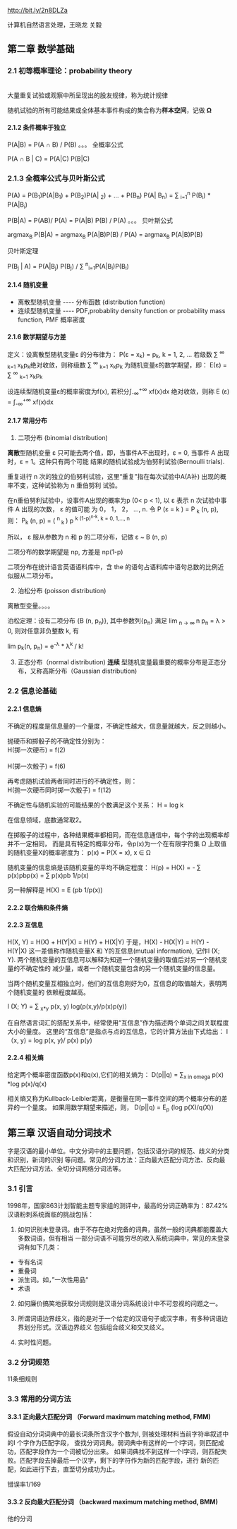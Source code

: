 http://bit.ly/2n8DLZa

计算机自然语言处理，王晓龙 关毅

## 第二章 数学基础
### 2.1 初等概率理论：probability theory

<br>大量重复试验或观察中所呈现出的股友规律，称为统计规律</br>

随机试验的所有可能结果或全体基本事件构成的集合称为<b>样本空间</b>，记做 <b>Ω</b> </br>

#### 2.1.2 条件概率于独立

P(A|B) = P(A ∩ B)   / P(B)              。。。 全概率公式

P(A ∩ B | C) = P(A|C) P(B|C)   

### 2.1.3 全概率公式与贝叶斯公式

P(A) = P(B<sub>1</sub>)P(A|B<sub>1</sub>) + P(B<sub>2</sub>)P(A| <sub>2</sub>) +
... + P(B<sub>n</sub>) P(A| B<sub>n</sub>)
= ∑ <sub>i=1</sub><sup>n</sup> P(B<sub>i</sub>) * P(A|B<sub>i</sub>)

P(B|A) = P(AB)/ P(A) = P(A|B) P(B) / P(A)  。。。  贝叶斯公式

argmax<sub>B</sub> P(B|A) = argmax<sub>B</sub> P(A|B)P(B) / P(A)
= argmax<sub>B</sub> P(A|B)P(B)


贝叶斯定理

P(B<sub>j</sub> | A) = P(A|B<sub>j</sub>) P(B<sub>j</sub>) / 
∑ <sup>n</sup><sub>i=1</sub>P(A|B<sub>i</sub>)P(B<sub>i</sub>)

#### 2.1.4 随机变量

* 离散型随机变量 ---- 分布函数 (distribution function)
* 连续型随机变量 ---- PDF,probablity density function or probability mass function, PMF 概率密度

#### 2.1.6 数学期望与方差

定义：设离散型随机变量ε 的分布律为：
P(ε = x<sub>k</sub>) = p<sub>k</sub>, k = 1, 2, ...
若级数 ∑ <sup>∞</sup> <sub>k=1</sub> x<sub>k</sub>p<sub>k</sub>绝对收敛，则称级数
 ∑ <sup>∞</sup> <sub>k=1</sub> x<sub>k</sub>p<sub>k</sub> 为随机变量ε的数学期望，即：
 E(ε) =  ∑ <sup>∞</sup> <sub>k=1</sub> x<sub>k</sub>p<sub>k</sub> 

设连续型随机变量ε的概率密度为f(x), 若积分∫<sub>-∞</sub><sup>+∞</sup> xf(x)dx 绝对收敛，则称
E (ε) = ∫<sub>-∞</sub><sup>+∞</sup> xf(x)dx 

<!--  
 \sum
 \infty 

 $$\sum$$ -->


#### 2.1.7 常用分布
1. 二项分布 (binomial distribution)

<b>离散</b>型随机变量 ε 只可能去两个值，即，当事件A不出现时，ε = 0, 当事件 A 出现时，ε = 1。这种只有两个可能
结果的随机试验成为伯努利试验(Bernoulli trials).

重复进行 n 次的独立的伯努利试验，这里“重复”指在每次试验中A(A补) 出现的概率不变，这种试验称为 n 重伯努利
  试验。

在n重伯努利试验中，设事件A出现的概率为p (0< p < 1), 以 ε 表示 n 次试验中事件 A 出现的次数， ε 的值可能
  为 0， 1， 2， ..., n. 令 P (ε = k ) = P <sub>k</sub> (n, p), 则：
  P<sub>k</sub> (n, p) = ( <sup> n </sup> <sub>k </sub>) p <sup>k</sub> (1-p)<sup>n-k</sup>,
  k = 0, 1,..., n

所以， ε 服从参数为 n 和 p 的二项分布，记做 ε ~ B (n, p)

二项分布的数学期望是 np, 方差是 np(1-p)

二项分布在统计语言英语语料库中，含 the 的语句占语料库中语句总数的比例近似服从二项分布。

2. 泊松分布 (poisson distribution)

离散型变量。。。。

泊松定理：设有二项分布 {B (n, p<sub>n</sub>)}, 其中参数列{p<sub>n</sub>} 满足 
lim <sub>n -> ∞ </sub> n p<sub>n</sub> =  λ > 0, 则对任意非负整数 k, 有

lim p<sub>k</sub>(n, p<sub>n</sub>) = e<sup>-λ</sup> * λ<sup>k</sup> / k!


3. 正态分布（normal distribution)
<b> 连续</b> 型随机变量最重要的概率分布是正态分布，又称高斯分布（Gaussian distribution)

### 2.2 信息论基础

#### 2.2.1 信息熵
不确定的程度是信息量的一个量度，不确定性越大，信息量就越大，反之则越小。

抛硬币和掷骰子的不确定性分别为：
<br> H(掷一次硬币) = f(2)</br>
<br> H(掷一次骰子) = f(6)</br>

再考虑随机试验两者同时进行的不确定性，则：
<br> H(抛一次硬币同时掷一次骰子) = f(12)</br>

不确定性与随机实验的可能结果的个数满足这个关系：
H = log k

在信息领域，底数通常取2。

在掷骰子的过程中，各种结果概率都相同，而在信息通信中，每个字的出现概率却并不一定相同，
而是具有特定的概率分布，令p(x)为一个在有限字符集 Ω 上取值的随机变量X的概率密度为：
p(x) = P(X = x), x ∈ Ω

随机变量的信息熵是该随机变量的平均不确定程度：
H(p) = H(X) = - ∑ p(x)pbp(x) = ∑ p(x)pb 1/p(x)

另一种解释是
H(X) = E (pb 1/p(x))

#### 2.2.2 联合熵和条件熵

#### 2.2.3 互信息

H(X, Y) = H(X) + H(Y|X) = H(Y) + H(X|Y)
于是，H(X) - H(X|Y) = H(Y) - H(Y|X)
这一差值称作随机变量X 和 Y的互信息(mutual information), 记作I (X; Y).
两个随机变量的互信息可以解释为知道一个随机变量的取值后对另一个随机变量的不确定性的
减少量，或者一个随机变量包含的另一个随机变量的信息量。

当两个随机变量互相独立时，他们的互信息刚好为0，互信息的取值越大，表明两个随机变量的
依赖程度越高。

I (X; Y) = ∑ <sub>x*y</sub> p(x, y) log(p(x,y)/p(x)p(y))

在自然语言词汇的搭配关系中，经常使用“互信息”作为描述两个单词之间关联程度大小的量度。
这里的“互信息”是指点与点的互信息，它的计算方法由下式给出：
I（x, y) = log p(x, y)/ p(x) p(y)

#### 2.2.4 相关熵
给定两个概率密度函数p(x)和q(x),它们的相关熵为：
D(p||q) = ∑<sub>x in omega</sub> p(x) *log p(x)/q(x)

相关熵又称为Kullback-Leibler距离，是衡量在同一事件空间的两个概率分布的差异的一个量度。
如果用数学期望来描述，则，
D(p||q) = E<sub>p</sub> (log p(X)/q(X))


## 第三章 汉语自动分词技术
字是汉语的最小单位。中文分词中的主要问题，包括汉语分词的规范、歧义的分类和识别，新词的识别
等问题。常见的分词方法：正向最大匹配分词方法、反向最大匹配分词方法、全切分词网络分词法等。

### 3.1 引言
1998年，国家863计划智能主题专家组的测评中，最高的分词正确率为：87.42%
汉语粉刺系统面临的挑战包括：
1. 如何识别未登录词。由于不存在绝对完备的词典，虽然一般的词典都能覆盖大多数词语，但有相当
一部分词语不可能穷尽的收入系统词典中，常见的未登录词有如下几类：
- 专有名词
- 重叠词
- 派生词。如，”一次性用品“
- 术语

2. 如何廉价搞笑地获取分词规则是汉语分词系统设计中不可忽视的问题之一。

3. 所谓词语边界歧义，指的是对于一个给定的汉语句子或汉字串，有多种词语边界划分形式。汉语边界歧义
包括组合歧义和交叉歧义。

4. 实时性问题。

### 3.2 分词规范
11条细规则

### 3.3 常用的分词方法
#### 3.3.1 正向最大匹配分词 （Forward maximum matching method, FMM)
假设自动分词词典中的最长词条所含汉字个数为I, 则被处理材料当前字符串叙述中的I 个字作为匹配字段，
查找分词词典。弱词典中有这样的一个I字词，则匹配成功，匹配字段作为一个词被切分出来。
如果词典找不到这样一个I字词，则匹配失败。匹配字段去掉最后一个汉字，剩下的字符作为新的匹配字段，进行
新的匹配，如此进行下去，直至切分成功为止。

错误率1/169

#### 3.3.2 反向最大匹配分词 （backward maximum matching method, BMM)
他的分词







